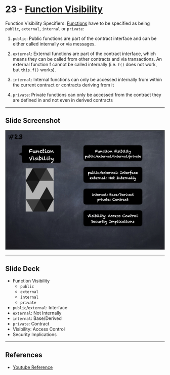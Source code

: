 # 23 - [Function Visibility](Function%20Visibility.md)
Function Visibility Specifiers: [Functions](Functions.md) have to be specified as being `public`, `external`, `internal` or `private`:

1. `public`: Public functions are part of the contract interface and can be either called internally or via messages. 
    
2. `external`: External functions are part of the contract interface, which means they can be called from other contracts and via transactions. An external function f cannot be called internally (i.e. `f()` does not work, but `this.f()` works).
    
3. `internal`: Internal functions can only be accessed internally from within the current contract or contracts deriving from it
    
4. `private`: Private functions can only be accessed from the contract they are defined in and not even in derived contracts

___
## Slide Screenshot
![023.png](../../images/2.%20Solidity%20101/023.png)
___
## Slide Deck
- Function Visibility
	- `public`
	- `external`
	- `internal`
	- `private`
- `public`/`external`: Interface
- `external`: Not Internally
- `internal`: Base/Derived
- `private`: Contract
- Visibility: Access Control
- Security Implications
___
## References
- [Youtube Reference](https://youtu.be/TCl1IcGl_3I?t=255)


